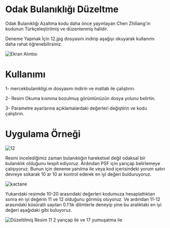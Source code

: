 # Odak Bulanıklığı Düzeltme
Odak Bulanıklığı Azaltma kodu daha önce yayınlayan Chen Zhiliang'in kodunun Türkçeleştirilmiş ve düzenlenmiş halidir.

Deneme Yapmak İçin 12.jpg dosyasını indirip aşağıyı okuyarak kullanımı daha rahat öğrenebilirsiniz.

![Ekran Alıntısı](https://user-images.githubusercontent.com/48344066/76455943-54d40e00-63e7-11ea-96ea-a5f2d6a4b33a.PNG)

# Kullanımı

1- mercekbulanikligi.m dosyasını indirin ve matlab ile çalıştırın.

2- Resim Okuma kısmına bozulmuş görüntünüzün dosya yolunu belirtin.

3- Parametre ayarlarına açıklamalardaki değerleri değiştirin ve kodu çalıştırın.

# Uygulama Örneği

![12](https://user-images.githubusercontent.com/48344066/76456384-f52a3280-63e7-11ea-8ac0-69658c194d2f.jpg)

Resmi incelediğimiz zaman bulanıklığın hareketsel değil odaksal bir bulanıklık olduğunu tespit ediyoruz. Ardından PSF için yarıçap belirlemeye çalışıyoruz. Bunun için deneme yanılma ile veya kod içerisindeki yorum satırı devreye sokarak 10 ar 10 ar kontrol ederek en iyi değeri bulduruyoruz.

![kactane](https://user-images.githubusercontent.com/48344066/76456850-c791b900-63e8-11ea-89bb-16bfcfa5bba4.PNG)

Yukarıdaki resimde 10-20 arasındaki değerleri kodumuza hesaplattıktan sonra en iyi değerin 11 ve 12 olduğunu görmüş oluyoruz. Ve ardından 11-12 arasındaki küsüratlı sayıları 0.1'lik dilimlerle deneyip yine bu aralıktaki en iyi değeri aşağıdaki gibi buluyoruz.

![Düzeltilmiş Resim 11 2 yarıçap ile ve 17 yumuşatma ile ](https://user-images.githubusercontent.com/48344066/76457094-3111c780-63e9-11ea-886d-15db92a6e98a.png)


